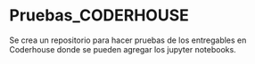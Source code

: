 # Pruebas_CODERHOUSE
Se crea un repositorio para hacer pruebas de los entregables en Coderhouse donde se pueden agregar los jupyter notebooks.
